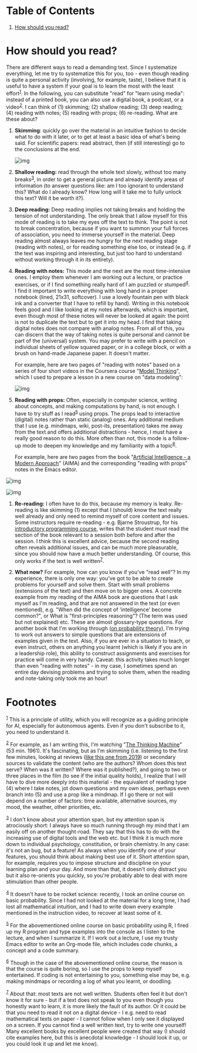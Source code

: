 
# Table of Contents

1.  [How should you read?](#orga4e6e55)



<a id="orga4e6e55"></a>

# How should you read?

There are different ways to read a demanding text. Since I
systematize everything, let me try to systematize this for you,
too - even though reading is quite a personal activity (involving,
for example, taste), I believe that it is useful to have a system
if your goal is to learn the most with the least effort<sup><a id="fnr.1" class="footref" href="#fn.1">1</a></sup>. In
the following, you can substitute "read" for "learn using media":
instead of a printed book, you can also use a digital book, a
podcast, or a video<sup><a id="fnr.2" class="footref" href="#fn.2">2</a></sup>. I can think of (1) skimming; (2) shallow
reading; (3) deep reading; (4) reading with notes; (5) reading with
props; (6) re-reading. What are these about?

1.  **Skimming**: quickly go over the material in an intuitive fashion
    to decide what to do with it later, or to get at least a basic
    idea of what's being said. For scientific papers: read abstract,
    then (if still interesting) go to the conclusions at the end.
    
    ![img](https://github.com/birkenkrahe/org/img/ai_shallow.gif)

2.  **Shallow reading:** read through the whole text slowly, without
    too many breaks<sup><a id="fnr.3" class="footref" href="#fn.3">3</a></sup>, in order to get a general picture and
    already identify areas of information (to answer questions like:
    am I too ignorant to understand this? What do I already know? How
    long will it take me to fully unlock this text? Will it be worth
    it?).

3.  **Deep reading:** Deep reading implies not taking breaks and
    holding the tension of not understanding. The only break that I
    allow myself for this mode of reading is to take my eyes off the
    text to think. The point is not to break concentration, because
    if you want to summon your full forces of association, you need
    to immerse yourself in the material. Deep reading almost always
    leaves me hungry for the next reading stage (reading with notes),
    or for reading something else too, or instead (e.g. if the text
    was inspiring and interesting, but just too hard to understand
    without working through it in its entirety).

4.  **Reading with notes:** This mode and the next are the most
    time-intensive ones. I employ them whenever I am working out a
    lecture, or practice exercises, or if I find something really
    hard of I am puzzled or stumped<sup><a id="fnr.4" class="footref" href="#fn.4">4</a></sup>. I find it important to
    write everything with long hand in a proper notebook (lined,
    21x31, softcover). I use a lovely fountain pen with black ink and
    a converter that I have to refill by hand). Writing in this
    notebook feels good and I like looking at my notes afterwards,
    which is important, even though most of these notes will never be
    looked at again: the point is not to duplicate the text but to
    get it into my head. I find that taking digital notes does not
    compare with analog notes. From all of this, you can discern that
    the way of taking notes is quite personal and cannot be part of
    the (universal) system. You may prefer to write with a pencil on
    individual sheets of yellow squared paper, or in a college block,
    or with a brush on hand-made Japanese paper. It doesn't matter.
    
    For example, here are two pages of "reading with notes" based on
    a series of four short videos in the Coursera course "[Model
    Thinking](https://www.coursera.org/learn/model-thinking/home/welcome)", which I used to prepare a lesson in a new course on
    "data modeling":
    
    ![img](https://github.com/birkenkrahe/org/blob/master/img/ai_notes.jpg)

5.  **Reading with props:** Often, especially in computer science,
    writing about concepts, and making computations by hand, is not
    enough. I have to try stuff as I read<sup><a id="fnr.5" class="footref" href="#fn.5">5</a></sup> using props. The
    props lead to interactive (digital) notes rather than static
    (analog) ones. Any additional medium that I use (e.g. mindmaps,
    wiki, post-its, presentation) takes me away from the text and
    offers additional distractions - hence, I must have a really good
    reason to do this. More often than not, this mode is a follow-up
    mode to deepen my knowledge and my familiarity with a
    topic<sup><a id="fnr.6" class="footref" href="#fn.6">6</a></sup>.
    
    For example, here are two pages from the book "[Artificial
    Intelligence - a Modern Approach](http://aima.cs.berkeley.edu/)" (AIMA) and the corresponding
    "reading with props" notes in the Emacs editor.

![img](https://github.com/birkenkrahe/org/blob/master/img/ai_aima.jpg)

![img](https://github.com/birkenkrahe/org/blob/master/img/ai_emacs.png)

1.  **Re-reading:** I often have to do this, because my memory is
    leaky. Re-reading is like skimming (1) except that I (should)
    know the text really well already and only need to remind myself
    of core content and issues. Some instructors require re-reading -
    e.g. Bjarne Stroustrup, for his [introductory programming course](https://www.stroustrup.com/programming.html),
    writes that the student must read the section of the book
    relevant to a session both before and after the session. I think
    this is excellent advice, because the second reading often
    reveals additional issues, and can be much more pleasurable,
    since you should now have a much better understanding. Of course,
    this only works if the text is well written<sup><a id="fnr.7" class="footref" href="#fn.7">7</a></sup>.

2.  **What now?** For example, how can you know if you've "read well"?
    In my experience, there is only one way: you've got to be able to
    create problems for yourself and solve them. Start with small
    problems (extensions of the text) and then move on to bigger
    ones. A concrete example from my reading of the AIMA book are
    questions that I ask myself as I'm reading, and that are not
    answered in the text (or even mentioned), e.g. "When did the
    concept of 'intelligence' become common?", or What is
    "first-principles reasoning"? (The term was used but not
    explained) etc. These are almost glossary-type questions. For
    another book that I'm working through ([on probability theory](https://rafalab.github.io/dsbook/probability.html)),
    I'm trying to work out answers to simple questions that are
    extensions of examples given in the text. Also, if you are ever
    in a situation to teach, or even instruct, others on anything you
    learnt (which is likely if you are in a leadership role), this
    ability to construct assignments and exercises for practice will
    come in very handy. Caveat: this activity takes much longer than
    even "reading with notes" - in my case, I sometimes spend an
    entire day devising problems and trying to solve them, when the
    reading and note-taking only took me an hour!


# Footnotes

<sup><a id="fn.1" href="#fnr.1">1</a></sup> This is a principle of utility, which you will recognize as a
guiding principle for AI, especially for autonomous agents. Even if
you don't subscribe to it, you need to understand it.

<sup><a id="fn.2" href="#fnr.2">2</a></sup> For example, as I am writing this, I'm watching "[The Thinking
Machine](https://techtv.mit.edu/videos/10268-the-thinking-machine-1961---mit-centennial-film)" (53 min. 1961). It's fascinating, but as I'm skimming
(i.e. listening to the first few minutes, looking at reviews ([like
this one from 2019](https://www.fastcompany.com/90399709/to-understand-ai-in-2019-watch-this-1960-tv-show)) or secondary sources to validate the content (who
are the authors? Whom does this text serve? When was it written? Where
was it published?), and going to two or three places in the film (to
see if the initial quality holds), I realize that I will have to dive
more deeply into this material - the equivalent of reading type (4)
where I take notes, jot down questions and my own ideas, perhaps even
branch into (5) and use a prop like a mindmap. If I go there or not
will depend on a number of factors: time available, alternative
sources, my mood, the weather, other priorities, etc.

<sup><a id="fn.3" href="#fnr.3">3</a></sup> I don't know about your attention span, but my attention span is
atrociously short: I always have so much running through my mind that
I am easily off on another thought-road. They say that this has to do
with the increasing use of digital tools and the web etc. but I think
it is much more down to individual psychology, constitution, or brain
chemistry. In any case: it's not an bug, but a feature! As always when
you identify one of your features, you should think about making best
use of it. Short attention span, for example, requires you to impose
structure and discipline on your learning plan and your day. And more
than that, it doesn't only distract you but it also re-orients you
quickly, so you're probably able to deal with more stimulation than
other people.

<sup><a id="fn.4" href="#fnr.4">4</a></sup> It doesn't have to be rocket science: recently, I took an online
course on basic probability. Since I had not looked at the material
for a long time, I had lost all mathematical intuition, and I had to
write down every example mentioned in the instruction video, to
recover at least some of it.

<sup><a id="fn.5" href="#fnr.5">5</a></sup> For the abovementioned online course on basic probability using
R, I fired up my R program and type examples into the console as I
listen to the lecture, and when I summarize it. If I work out a
lecture, I use my trusty Emacs editor to write an Org-mode file, which
includes code chunks, a concept and a code summary.

<sup><a id="fn.6" href="#fnr.6">6</a></sup> Though in the case of the abovementioned online course, the
reason is that the course is quite boring, so I use the props to keep
myself entertained. If coding is not entertaining to you, something
else may be, e.g. making mindmaps or recording a log of what you
learnt, or doodling.

<sup><a id="fn.7" href="#fnr.7">7</a></sup> About that: most texts are not well written. Students often
feel it but don't know it for sure - but if a text does not speak to
you even though you honestly want to learn, it is more likely the
fault of its author. Or it could be that you need to read it not on a
digital device - I e.g. need to read mathematical texts on paper - I
cannot follow when I only see it displayed on a screen. If you cannot
find a well written text, try to write one yourself! Many excellent
books by excellent people were created that way (I should cite
examples here, but this is anecdotal knowledge - I should look it up,
or you could look it up and let me know).
